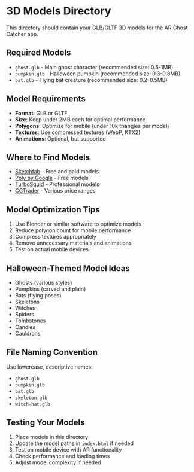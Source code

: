 # 3D Models Directory

This directory should contain your GLB/GLTF 3D models for the AR Ghost Catcher app.

## Required Models

- `ghost.glb` - Main ghost character (recommended size: 0.5-1MB)
- `pumpkin.glb` - Halloween pumpkin (recommended size: 0.3-0.8MB)  
- `bat.glb` - Flying bat creature (recommended size: 0.2-0.5MB)

## Model Requirements

- **Format**: GLB or GLTF
- **Size**: Keep under 2MB each for optimal performance
- **Polygons**: Optimize for mobile (under 10k triangles per model)
- **Textures**: Use compressed textures (WebP, KTX2)
- **Animations**: Optional, but supported

## Where to Find Models

- [Sketchfab](https://sketchfab.com) - Free and paid models
- [Poly by Google](https://poly.google.com) - Free models
- [TurboSquid](https://www.turbosquid.com) - Professional models
- [CGTrader](https://www.cgtrader.com) - Various price ranges

## Model Optimization Tips

1. Use Blender or similar software to optimize models
2. Reduce polygon count for mobile performance
3. Compress textures appropriately
4. Remove unnecessary materials and animations
5. Test on actual mobile devices

## Halloween-Themed Model Ideas

- Ghosts (various styles)
- Pumpkins (carved and plain)
- Bats (flying poses)
- Skeletons
- Witches
- Spiders
- Tombstones
- Candles
- Cauldrons

## File Naming Convention

Use lowercase, descriptive names:
- `ghost.glb`
- `pumpkin.glb`
- `bat.glb`
- `skeleton.glb`
- `witch-hat.glb`

## Testing Your Models

1. Place models in this directory
2. Update the model paths in `index.html` if needed
3. Test on mobile device with AR functionality
4. Check performance and loading times
5. Adjust model complexity if needed
